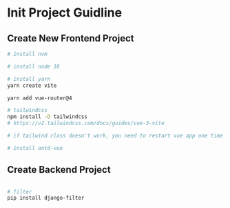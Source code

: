 # Init Project Guidline


## Create New Frontend Project
```sh
# install nvm

# install node 18

# install yarn
yarn create vite 
```

```sh
yarn add vue-router@4

# tailwindcss
npm install -D tailwindcss
# https://v2.tailwindcss.com/docs/guides/vue-3-vite

# if tailwind class doesn't work, you need to restart vue app one time

# install antd-vue
```


## Create Backend Project
```sh

# filter
pip install django-filter
```